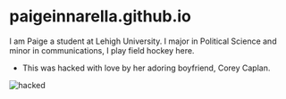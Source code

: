 # paigeinnarella.github.io
I am Paige a student at Lehigh University. I major in Political Science and minor in communications, I play field hockey here.

- This was hacked with love by her adoring boyfriend, Corey Caplan.

![hacked](https://confluence.sakaiproject.org/download/attachments/102793677/images.png?version=2&modificationDate=1445006682000&api=v2)
